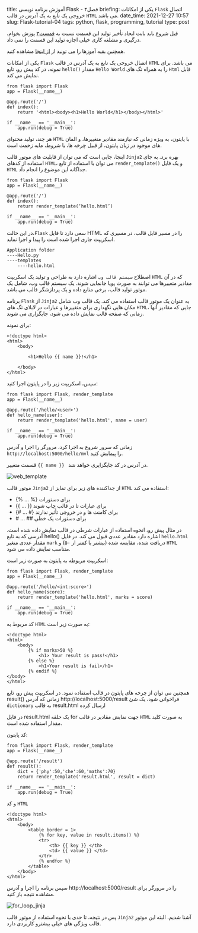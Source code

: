 title: آموزش برنامه نویسی Flask - فصل۴
briefing: یکی از امکانات `Flask` اتصال خروجی یک تابع به یک آدرس در قالب `HTML` می باشد.
date_time: 2021-12-27 10:57
slug: Flask-tutorial-04
tags: python, flask, programming, tutorial
type: post

قبل شروع باید بابت ایجاد تأخیر تولید این قسمت نسبت به [قمست۳](https://shgn.ir/2018-09-30/Flask-tutorial-03.html) 
پوزش بخوام، درگیری و مشلغه کاری خیلی اجازه تولید این قسمت را نمی داد.

همچنین بقیه آموزها را می تونید از [از اینجا](http://localhost:8000/tag/flask.html) مشاهده کنید.

یکی از امکانات `Flask` اتصال خروجی یک تابع به یک آدرس در قالب `HTML` می باشد. برای نمونه، در کد پیش رو، تابع  `hello()` مقدار `Hello World` را به همراه تگ های `Html` قابل نمایش می کند.

    from flask import Flask
    app = Flask(__name__)

    @app.route('/')
    def index():
        return '<html><body><h1>Hello World</h1></body></html>'

    if __name__ == '__main__':
        app.run(debug = True)

هر چند، تولید محتوای `HTML` با پایتون، به ویژه زمانی که نیازمند مقادیر متغییرها، و المان های موجود در زبان پایتون، از قبیل چرخه ها، یا شروط، مایه زحمت است.

اینجا، جایی است که می توان از قابلیت های موتور قالب `Jinja2` بهره برد. به جای استفاده از کدهای `HTML`، می توان با استفاده از تابع `render_template()` و یک فایل `HTML` جداگانه این موضوع را انجام داد.

    from flask import Flask
    app = Flask(__name__)

    @app.route('/')
    def index():
        return render_template(‘hello.html’)

    if __name__ == '__main__':
        app.run(debug = True)

در این حالت،`Flask` سعی دارد تا فایل HTML را در مسیر فایل قالب، در مسیری که اسکریپت جاری اجرا شده است را پیدا و اجرا نماید. 


    Application folder
    ----Hello.py
    ----templates
        ----hello.html

اصطلاح `سیستم قالب وب` اشاره دارد به طراحی و تولید یک اسکریپت `HTML` که در آن مقادیر متغییرها می توانند به صورت پویا جانمایی شوند. یک سیستم قالب وب، شامل یک موتور تولید قالب، برخی منابع داده و یک پردازشگر قالب می باشد.

برنامه `Flask` از `Jinja2` به عنوان یک موتور قالب استفاده می کند. یک قالب وب شامل مکان هایی نگهداری برای متغییرها و عبارات در لابلای تگ های `HTML`، جایی که مقادیر آنها زمانی که صفحه قالب نمایش داده می شود، جایگزاری می شوند.

برای نمونه:

    <!doctype html>
    <html>
        <body>
    
            <h1>Hello {{ name }}!</h1>
      
        </body>
    </html>

سپس، اسکریپت زیر را در پایتون اجرا کنید:

    from flask import Flask, render_template
    app = Flask(__name__)

    @app.route('/hello/<user>')
    def hello_name(user):
        return render_template('hello.html', name = user)

    if __name__ == '__main__':
        app.run(debug = True)

زمانی که سرور شروع به اجرا کرد، مرورگر را اجرا و آدرس 
`http://localhost:5000/hello/mvl`
را پیمایش کنید.

قسمت متغییر `{{ name }} ` در آدرس در کد جایگزایری خواهد شد.

![web_template](web_templating_system_example.jpg)

موتور قالب `Jinja2` از جداکننده های زیر برای تمایز از `HTML` استفاده می کند:

 - {% ... %} برای دستورات
 - {{ ... }} برای عبارات تا در قالب چاپ شوند
 - {# ... #} برای کامنت ها و در خروجی تأثیر ندارند
 - \# ... ## برای دستورات یک خطی 

در مثال پیش رو، انحوه استفاده از عبارات شرطی در قالب نمایش داده شده است. آدرسی که به تابع hello() اشاره دارد مقادیر عددی قبول می کند. در فایل `hello.html` مقدار عددی متغیر `mark` دریافت شده، مقایسه شده (بیشتر یا کمتر از ۵۰) و `HTML` متناسب نمایش داده می شود.

اسکریپت مربوطه به پایتون به صورت زیر است:

    from flask import Flask, render_template
    app = Flask(__name__)

    @app.route('/hello/<int:score>')
    def hello_name(score):
        return render_template('hello.html', marks = score)

    if __name__ == '__main__':
        app.run(debug = True)

کد مربوط به `HTML` به صورت زیر است:

    <!doctype html>
    <html>
        <body>
            {% if marks>50 %}
                <h1> Your result is pass!</h1>
            {% else %}
                <h1>Your result is fail</h1>
            {% endif %}
    </body>
    </html>

همچنین می توان از چرخه های پایتون در قالب استفاده نمود. در اسکریپت پیش رو، تابع result() زمانی که آدرس http://localhost:5000/result فراخوانی شود، یک شئ `dictionary` به قالب result.html ارسال کرده 

در فایل result.html یک حلقه for جهت نمایش مقادیر در قالب `HTML` به صورت کلید مقدار استفاده شده است. 

کد پایتون:

    from flask import Flask, render_template
    app = Flask(__name__)

    @app.route('/result')
    def result():
        dict = {'phy':50,'che':60,'maths':70}
        return render_template('result.html', result = dict)

    if __name__ == '__main__':
        app.run(debug = True)

و کد `HTML`

    <!doctype html>
    <html>
        <body>
            <table border = 1>
                {% for key, value in result.items() %}
                <tr>
                    <th> {{ key }} </th>
                    <td> {{ value }} </td>
                </tr>
                {% endfor %}
            </table>
        </body>
    </html>


سپس برنامه را اجرا و آدرس 
http://localhost:5000/result 
را در مرورگر برای مشاهده نتیجه باز کنید.

![for_loop_jinja](table_template_example.jpg)

پس در نتیجه، تا حدی با نحوه استفاده از موتور قالب `Jinja2` آشنا شدیم. البته این موتور قالب ویژگی های خیلی بیشترو کاربردی دارد.